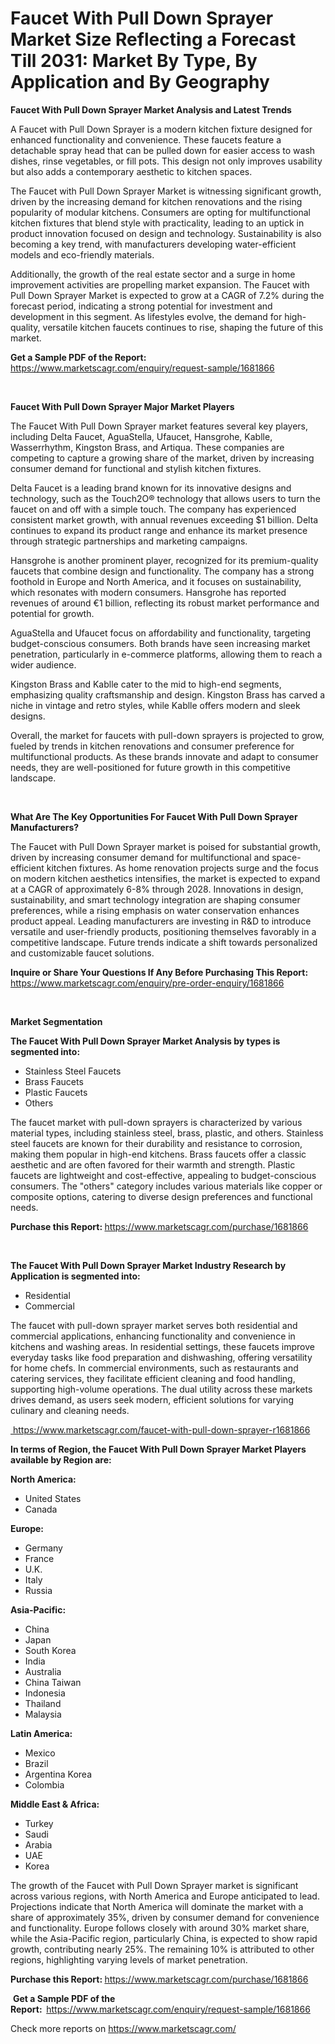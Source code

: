 <p><h1>Faucet With Pull Down Sprayer Market Size Reflecting a Forecast Till 2031: Market By Type, By Application and By Geography</h1></p><p><strong>Faucet With Pull Down Sprayer Market Analysis and Latest Trends</strong></p>
<p><p>A Faucet with Pull Down Sprayer is a modern kitchen fixture designed for enhanced functionality and convenience. These faucets feature a detachable spray head that can be pulled down for easier access to wash dishes, rinse vegetables, or fill pots. This design not only improves usability but also adds a contemporary aesthetic to kitchen spaces. </p><p>The Faucet with Pull Down Sprayer Market is witnessing significant growth, driven by the increasing demand for kitchen renovations and the rising popularity of modular kitchens. Consumers are opting for multifunctional kitchen fixtures that blend style with practicality, leading to an uptick in product innovation focused on design and technology. Sustainability is also becoming a key trend, with manufacturers developing water-efficient models and eco-friendly materials. </p><p>Additionally, the growth of the real estate sector and a surge in home improvement activities are propelling market expansion. The Faucet with Pull Down Sprayer Market is expected to grow at a CAGR of 7.2% during the forecast period, indicating a strong potential for investment and development in this segment. As lifestyles evolve, the demand for high-quality, versatile kitchen faucets continues to rise, shaping the future of this market.</p></p>
<p><strong>Get a Sample PDF of the Report:&nbsp;</strong> <a href="https://www.marketscagr.com/enquiry/request-sample/1681866?utm_campaign=1902&utm_medium=2&utm_source=Github&utm_content=ia&utm_term=27122024&utm_id=faucet-with-pull-down-sprayer">https://www.marketscagr.com/enquiry/request-sample/1681866</a></p>
<p>&nbsp;</p>
<p><strong>Faucet With Pull Down Sprayer Major Market Players</strong></p>
<p><p>The Faucet With Pull Down Sprayer market features several key players, including Delta Faucet, AguaStella, Ufaucet, Hansgrohe, Kablle, Wasserrhythm, Kingston Brass, and Artiqua. These companies are competing to capture a growing share of the market, driven by increasing consumer demand for functional and stylish kitchen fixtures.</p><p>Delta Faucet is a leading brand known for its innovative designs and technology, such as the Touch2O® technology that allows users to turn the faucet on and off with a simple touch. The company has experienced consistent market growth, with annual revenues exceeding $1 billion. Delta continues to expand its product range and enhance its market presence through strategic partnerships and marketing campaigns.</p><p>Hansgrohe is another prominent player, recognized for its premium-quality faucets that combine design and functionality. The company has a strong foothold in Europe and North America, and it focuses on sustainability, which resonates with modern consumers. Hansgrohe has reported revenues of around €1 billion, reflecting its robust market performance and potential for growth.</p><p>AguaStella and Ufaucet focus on affordability and functionality, targeting budget-conscious consumers. Both brands have seen increasing market penetration, particularly in e-commerce platforms, allowing them to reach a wider audience.</p><p>Kingston Brass and Kablle cater to the mid to high-end segments, emphasizing quality craftsmanship and design. Kingston Brass has carved a niche in vintage and retro styles, while Kablle offers modern and sleek designs.</p><p>Overall, the market for faucets with pull-down sprayers is projected to grow, fueled by trends in kitchen renovations and consumer preference for multifunctional products. As these brands innovate and adapt to consumer needs, they are well-positioned for future growth in this competitive landscape.</p></p>
<p>&nbsp;</p>
<p><strong>What Are The Key Opportunities For Faucet With Pull Down Sprayer Manufacturers?</strong></p>
<p><p>The Faucet with Pull Down Sprayer market is poised for substantial growth, driven by increasing consumer demand for multifunctional and space-efficient kitchen fixtures. As home renovation projects surge and the focus on modern kitchen aesthetics intensifies, the market is expected to expand at a CAGR of approximately 6-8% through 2028. Innovations in design, sustainability, and smart technology integration are shaping consumer preferences, while a rising emphasis on water conservation enhances product appeal. Leading manufacturers are investing in R&D to introduce versatile and user-friendly products, positioning themselves favorably in a competitive landscape. Future trends indicate a shift towards personalized and customizable faucet solutions.</p></p>
<p><strong>Inquire or Share Your Questions If Any Before Purchasing This Report:</strong> <a href="https://www.marketscagr.com/enquiry/pre-order-enquiry/1681866?utm_campaign=1902&utm_medium=2&utm_source=Github&utm_content=ia&utm_term=27122024&utm_id=faucet-with-pull-down-sprayer">https://www.marketscagr.com/enquiry/pre-order-enquiry/1681866</a></p>
<p>&nbsp;</p>
<p><strong>Market Segmentation</strong></p>
<p><strong>The Faucet With Pull Down Sprayer Market Analysis by types is segmented into:</strong></p>
<p><ul><li>Stainless Steel Faucets</li><li>Brass Faucets</li><li>Plastic Faucets</li><li>Others</li></ul></p>
<p><p>The faucet market with pull-down sprayers is characterized by various material types, including stainless steel, brass, plastic, and others. Stainless steel faucets are known for their durability and resistance to corrosion, making them popular in high-end kitchens. Brass faucets offer a classic aesthetic and are often favored for their warmth and strength. Plastic faucets are lightweight and cost-effective, appealing to budget-conscious consumers. The "others" category includes various materials like copper or composite options, catering to diverse design preferences and functional needs.</p></p>
<p><strong>Purchase this Report:&nbsp;</strong><a href="https://www.marketscagr.com/purchase/1681866?utm_campaign=1902&utm_medium=2&utm_source=Github&utm_content=ia&utm_term=27122024&utm_id=faucet-with-pull-down-sprayer">https://www.marketscagr.com/purchase/1681866</a></p>
<p>&nbsp;</p>
<p><strong>The Faucet With Pull Down Sprayer Market Industry Research by Application is segmented into:</strong></p>
<p><ul><li>Residential</li><li>Commercial</li></ul></p>
<p><p>The faucet with pull-down sprayer market serves both residential and commercial applications, enhancing functionality and convenience in kitchens and washing areas. In residential settings, these faucets improve everyday tasks like food preparation and dishwashing, offering versatility for home chefs. In commercial environments, such as restaurants and catering services, they facilitate efficient cleaning and food handling, supporting high-volume operations. The dual utility across these markets drives demand, as users seek modern, efficient solutions for varying culinary and cleaning needs.</p></p>
<p><a href="https://www.marketscagr.com/faucet-with-pull-down-sprayer-r1681866?utm_campaign=1902&utm_medium=2&utm_source=Github&utm_content=ia&utm_term=27122024&utm_id=faucet-with-pull-down-sprayer">&nbsp;https://www.marketscagr.com/faucet-with-pull-down-sprayer-r1681866</a></p>
<p><strong>In terms of Region, the Faucet With Pull Down Sprayer Market Players available by Region are:</strong></p>
<p>
    <p> <strong> North America: </strong>
        <ul>
            <li>United States</li>
            <li>Canada</li>
        </ul>
        </p> 
    <p> <strong> Europe: </strong>
        <ul>
            <li>Germany</li>
            <li>France</li>
            <li>U.K.</li>
            <li>Italy</li>
            <li>Russia</li>
        </ul>
        </p> 
    <p> <strong> Asia-Pacific: </strong>
        <ul>
            <li>China</li>
            <li>Japan</li>
            <li>South Korea</li>
            <li>India</li>
            <li>Australia</li>
            <li>China Taiwan</li>
            <li>Indonesia</li>
            <li>Thailand</li>
            <li>Malaysia</li>
        </ul>
        </p> 
    <p> <strong> Latin America: </strong>
        <ul>
            <li>Mexico</li>
            <li>Brazil</li>
            <li>Argentina Korea</li>
            <li>Colombia</li>
        </ul>
        </p> 
    <p> <strong> Middle East & Africa: </strong>
        <ul>
            <li>Turkey</li>
            <li>Saudi</li>
            <li>Arabia</li>
            <li>UAE</li>
            <li>Korea</li>
        </ul>
    </p>
    </p>
<p><p>The growth of the Faucet with Pull Down Sprayer market is significant across various regions, with North America and Europe anticipated to lead. Projections indicate that North America will dominate the market with a share of approximately 35%, driven by consumer demand for convenience and functionality. Europe follows closely with around 30% market share, while the Asia-Pacific region, particularly China, is expected to show rapid growth, contributing nearly 25%. The remaining 10% is attributed to other regions, highlighting varying levels of market penetration.</p></p>
<p><strong>Purchase this Report: </strong><a href="https://www.marketscagr.com/purchase/1681866?utm_campaign=1902&utm_medium=2&utm_source=Github&utm_content=ia&utm_term=27122024&utm_id=faucet-with-pull-down-sprayer">https://www.marketscagr.com/purchase/1681866</a></p>
<p>&nbsp;<strong>Get a Sample PDF of the Report:&nbsp;&nbsp;</strong><a href="https://www.marketscagr.com/enquiry/request-sample/1681866?utm_campaign=1902&utm_medium=2&utm_source=Github&utm_content=ia&utm_term=27122024&utm_id=faucet-with-pull-down-sprayer">https://www.marketscagr.com/enquiry/request-sample/1681866</a></p>
<p><strong></strong></p>
<p>Check more reports on <a href="https://www.marketscagr.com/?utm_campaign=1902&utm_medium=2&utm_source=Github&utm_content=ia&utm_term=27122024&utm_id=faucet-with-pull-down-sprayer">https://www.marketscagr.com/</a></p>